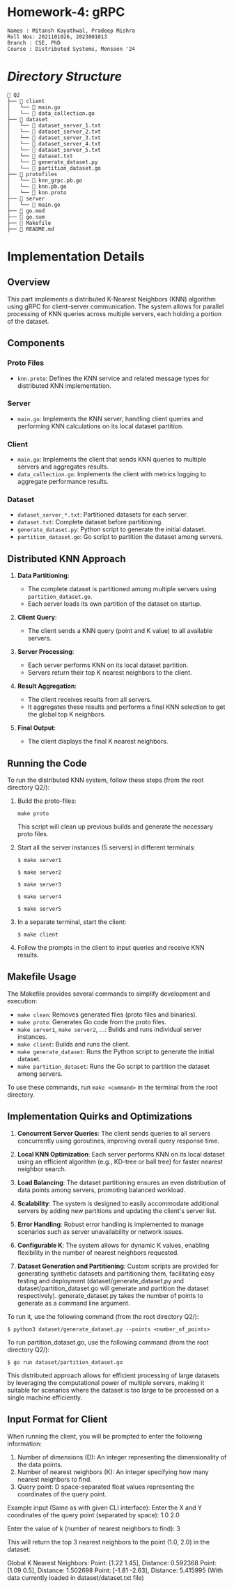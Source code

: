 # Homework-4: gRPC

```
Names : Mitansh Kayathwal, Pradeep Mishra
Roll Nos: 2021101026, 2023801013
Branch : CSE, PhD
Course : Distributed Systems, Monsoon '24
```

# **_Directory Structure_**

```
📁 Q2
├── 📁 client
│   └── 📄 main.go
│   └── 📄 data_collection.go
├── 📁 dataset
│   └── 📄 dataset_server_1.txt
│   └── 📄 dataset_server_2.txt
│   └── 📄 dataset_server_3.txt
│   └── 📄 dataset_server_4.txt
│   └── 📄 dataset_server_5.txt 
│   └── 📄 dataset.txt 
│   └── 📄 generate_dataset.py 
│   └── 📄 partition_dataset.go
├── 📁 protofiles
│   └── 📄 knn_grpc.pb.go
│   └── 📄 knn.pb.go
│   └── 📄 knn.proto
├── 📁 server
│   └── 📄 main.go
├── 📄 go.mod
├── 📄 go.sum
├── 📄 Makefile
├── 📄 README.md
```

# Implementation Details

## Overview
This part implements a distributed K-Nearest Neighbors (KNN) algorithm using gRPC for client-server communication. The system allows for parallel processing of KNN queries across multiple servers, each holding a portion of the dataset.

## Components

### Proto Files
- `knn.proto`: Defines the KNN service and related message types for distributed KNN implementation.

### Server
- `main.go`: Implements the KNN server, handling client queries and performing KNN calculations on its local dataset partition.

### Client
- `main.go`: Implements the client that sends KNN queries to multiple servers and aggregates results.
- `data_collection.go`: Implements the client with metrics logging to aggregate performance results.

### Dataset
- `dataset_server_*.txt`: Partitioned datasets for each server.
- `dataset.txt`: Complete dataset before partitioning.
- `generate_dataset.py`: Python script to generate the initial dataset.
- `partition_dataset.go`: Go script to partition the dataset among servers.

## Distributed KNN Approach

1. **Data Partitioning**: 
   - The complete dataset is partitioned among multiple servers using `partition_dataset.go`.
   - Each server loads its own partition of the dataset on startup.

2. **Client Query**:
   - The client sends a KNN query (point and K value) to all available servers.

3. **Server Processing**:
   - Each server performs KNN on its local dataset partition.
   - Servers return their top K nearest neighbors to the client.

4. **Result Aggregation**:
   - The client receives results from all servers.
   - It aggregates these results and performs a final KNN selection to get the global top K neighbors.

5. **Final Output**:
   - The client displays the final K nearest neighbors.

## Running the Code

To run the distributed KNN system, follow these steps (from the root directory Q2/):

1. Build the proto-files:
   ```
   make proto
   ```
   
   This script will clean up previous builds and generate the necessary proto files.

2. Start all the server instances (5 servers) in different terminals:
   ```
   $ make server1
   ```

   ```
   $ make server2
   ```

   ```
   $ make server3
   ```

   ```
   $ make server4
   ```

   ```
   $ make server5
   ```

3. In a separate terminal, start the client:
   ```
   $ make client
   ```

4. Follow the prompts in the client to input queries and receive KNN results.

## Makefile Usage

The Makefile provides several commands to simplify development and execution:

- `make clean`: Removes generated files (proto files and binaries).
- `make proto`: Generates Go code from the proto files.
- `make server1`, `make server2`, ...: Builds and runs individual server instances.
- `make client`: Builds and runs the client.
- `make generate_dataset`: Runs the Python script to generate the initial dataset.
- `make partition_dataset`: Runs the Go script to partition the dataset among servers.

To use these commands, run `make <command>` in the terminal from the root directory.

## Implementation Quirks and Optimizations

1. **Concurrent Server Queries**: The client sends queries to all servers concurrently using goroutines, improving overall query response time.

2. **Local KNN Optimization**: Each server performs KNN on its local dataset using an efficient algorithm (e.g., KD-tree or ball tree) for faster nearest neighbor search.

3. **Load Balancing**: The dataset partitioning ensures an even distribution of data points among servers, promoting balanced workload.

4. **Scalability**: The system is designed to easily accommodate additional servers by adding new partitions and updating the client's server list.

5. **Error Handling**: Robust error handling is implemented to manage scenarios such as server unavailability or network issues.

6. **Configurable K**: The system allows for dynamic K values, enabling flexibility in the number of nearest neighbors requested.

7. **Dataset Generation and Partitioning**: Custom scripts are provided for generating synthetic datasets and partitioning them, facilitating easy testing and deployment (dataset/generate_dataset.py and dataset/partition_dataset.go will generate and partition the dataset respectively).
generate_dataset.py takes the number of points to generate as a command line argument.

To run it, use the following command (from the root directory Q2/):
```
$ python3 dataset/generate_dataset.py --points <number_of_points>
```

To run partition_dataset.go, use the following command (from the root directory Q2/):
```
$ go run dataset/partition_dataset.go
```

This distributed approach allows for efficient processing of large datasets by leveraging the computational power of multiple servers, making it suitable for scenarios where the dataset is too large to be processed on a single machine efficiently.

## Input Format for Client

When running the client, you will be prompted to enter the following information:

1. Number of dimensions (D): An integer representing the dimensionality of the data points.
2. Number of nearest neighbors (K): An integer specifying how many nearest neighbors to find.
3. Query point: D space-separated float values representing the coordinates of the query point.

Example input (Same as with given CLI interface):
Enter the X and Y coordinates of the query point (separated by space): 1.0 2.0

Enter the value of k (number of nearest neighbors to find): 3

This will return the top 3 nearest neighbors to the point (1.0, 2.0) in the dataset:

Global K Nearest Neighbors:
Point: [1.22 1.45], Distance: 0.592368
Point: [1.09 0.5], Distance: 1.502698
Point: [-1.81 -2.63], Distance: 5.415995
(With data currently loaded in dataset/dataset.txt file)
